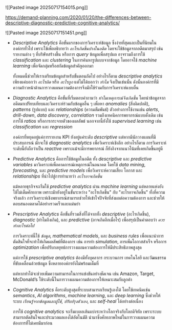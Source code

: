 
![[Pasted image 20250717154015.png]]

https://demand-planning.com/2020/01/20/the-differences-between-descriptive-diagnostic-predictive-cognitive-analytics/

![[Pasted image 20250717151451.png]]

- _Descriptive Analytics_ คือขั้นแรกของการวิเคราะห์ข้อมูล ซึ่งง่ายที่สุดและเป็นที่นิยมในองค์กรทั่วไป เพราะใช้เพื่ออธิบายว่า _อะไรเกิดขึ้นบ้างในอดีต_ โดยจะใช้ข้อมูลจากอดีตมาสรุป เช่น รายงานต่าง ๆ ที่บริษัทสร้างขึ้น หรือการ _query_ ข้อมูลเพื่อสรุปผล อาจรวมถึงการใช้ _classification_ และ _clustering_ ในการค้นหารูปแบบจากข้อมูล โดยอาจใช้ _machine learning_ เพื่อจัดกลุ่มหรือสกัดข้อมูลสำคัญออกมา 
  
  ทั้งหมดนี้ช่วยให้เราเตรียมข้อมูลสำหรับขั้นตอนถัดไป อย่างไรก็ตาม _descriptive analytics_ เพียงแค่บอกว่า _อะไรผิด_ หรือ _อะไรถูก_ แต่ไม่ได้บอกว่า _ทำไม_ จึงเป็นเช่นนั้น ดังนั้นองค์กรที่มีความก้าวหน้าด้านการวางแผนความต้องการจึงมักใช้ร่วมกับการวิเคราะห์แบบอื่น

- _Diagnostic Analytics_ คือขั้นที่เริ่มตอบคำถามว่า _ทำไมเหตุการณ์จึงเกิดขึ้น_ โดยนำข้อมูลจากอดีตมาเปรียบเทียบและวิเคราะห์ร่วมกับข้อมูลอื่น ๆ เพื่อหา _anomalies_ (สิ่งผิดปกติ), _patterns_ (รูปแบบ) และ _relationships_ (ความสัมพันธ์) ตัวอย่างการใช้งานเช่น _alerts_, _drill-down_, _data discovery_, _correlation_ รวมถึงเทคนิคการพยากรณ์แบบดั้งเดิม เช่น การใช้ _ratios_ หรือการกระจายตัวของผลลัพธ์ นอกจากนี้ยังใช้ _supervised learning_ เช่น _classification_ และ _regression_
  
  องค์กรที่หยุดอยู่แค่การรายงาน KPI ยังอยู่แค่ระดับ _descriptive_ แต่หากมีนักวางแผนที่มีประสบการณ์ มักจะใช้ _diagnostic analytics_ เพื่อวิเคราะห์เชิงลึก อย่างไรก็ตาม การวิเคราะห์ระดับนี้ยังถือว่าเป็น _reactive_ เพราะแม้จะมีการพยากรณ์ ก็ยังอิงจากแนวโน้มที่เคยเกิดขึ้นอยู่ดี

- _Predictive Analytics_ คือการใช้ข้อมูลในอดีต ทั้ง _descriptive_ และ _predictive variables_ มาวิเคราะห์เพื่อคาดการณ์เหตุการณ์ในอนาคต โดยใช้ _data mining_, _forecasting_, และ _predictive models_ เพื่อวิเคราะห์ความเสี่ยง โอกาส และ _relationships_ ที่นำไปสู่การทำนายว่า _อะไรอาจเกิดขึ้น_
  
  แม้หลายธุรกิจจะเริ่มใช้ _predictive analytics_ ผ่าน _machine learning_ แต่หลายแห่งยังใช้ไม่เต็มศักยภาพ เพราะมักยังอยู่ในขั้นระหว่าง "อะไรเกิดขึ้น" กับ "อะไรอาจเกิดขึ้น" ทั้งที่ความจริงแล้ว การวิเคราะห์เชิงพยากรณ์สามารถช่วยให้เข้าใจปัจจัยที่ส่งผลต่อความต้องการ และช่วยให้ตอบสนองตลาดได้อย่างรวดเร็วและแม่นยำ

- _Prescriptive Analytics_ คือขั้นที่รวมสิ่งที่ได้จากทั้ง _descriptive_ (อะไรเกิดขึ้น), _diagnostic_ (ทำไมถึงเกิด), และ _predictive_ (อาจเกิดอีกเมื่อไร) เพื่อสรุปเป็นคำตอบว่า _ควรทำอะไรต่อไป_
  
  การวิเคราะห์นี้ใช้ _ข้อมูล_, _mathematical models_, และ _business rules_ เพื่อแนะนำการตัดสินใจที่จะทำให้เกิดผลลัพธ์ที่ต้องการ เช่น การทำ _simulation_, การเพิ่มโอกาสสำเร็จ หรือการ _optimization_ เพื่อปรับกลยุทธ์การวางแผนความต้องการให้มีประสิทธิภาพสูงสุด
  
  แต่การใช้ _prescriptive analytics_ ต้องมีทั้งบุคลากร กระบวนการ เทคโนโลยี และวัฒนธรรมที่ขับเคลื่อนด้วยข้อมูล ซึ่งหลายองค์กรยังไม่พร้อมเต็มที่ 
  
  แต่หากทำได้จะช่วยเพิ่มความสามารถในการแข่งขันอย่างชัดเจน เช่น Amazon, Target, McDonald’s ใช้ระดับนี้ในการวางแผนความต้องการให้เหมาะสมกับลูกค้า

- _Cognitive Analytics_ คือระดับสูงสุดที่ระบบสามารถเรียนรู้เองได้ โดยใช้เทคนิคเช่น _semantics_, _AI algorithms_, _machine learning_, และ _deep learning_ ซึ่งช่วยให้ระบบ _เรียนรู้จากข้อมูลและผู้ใช้_, _ปรับปรุงตัวเอง_, และ _self-heal_ ได้อย่างต่อเนื่อง
  
  การใช้ _cognitive analytics_ จะเริ่มเบลอเส้นแบ่งระหว่างโลกจริงกับโลกดิจิทัล เพราะระบบสามารถตัดสินใจและประมวลผลเองได้อัตโนมัติ นำมาซึ่งศักยภาพใหม่ในการวางแผนความต้องการที่ไม่เคยมีมาก่อน